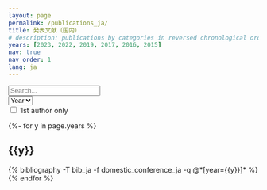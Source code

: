```yaml
---
layout: page
permalink: /publications_ja/
title: 発表文献（国内）
# description: publications by categories in reversed chronological order. generated by jekyll-scholar.
years: [2023, 2022, 2019, 2017, 2016, 2015]
nav: true
nav_order: 1
lang: ja
---
```

<!-- _pages/publications.md -->

<!-- Filter -->
<script src="{{ '/assets/js/filter.js' | relative_url }}"></script>

<div class="search">
  <div class="form-row mb-4">
    <div class="col-auto">
      <input type="search" id="filter-search" placeholder="Search..." autocapitalize=off autocomplete=off autocorrect=off role=textbox spellcheck=false>
    </div>
    <div class="col-auto" style="display: none">
      <select id="filter-pubtype">
        <option value=".pubtype-all">Type</option>
      </select>
    </div>
    <div class="col-auto">
      <select id="filter-year">
        <option value=".year-all">Year</option>
        {%- for y in page.years %}
          <option value=".year-{{y}}">{{y}}</option>
        {% endfor %}
      </select>
    </div>
    <div class="col-auto first-aurhor">
      <input type="checkbox" id="filter-first-author" />
      <label for="filter-first-author" class="author-toggle"></label>
      <span>1st author only</span>
    </div>
  </div>
</div>

<div class="publications">

{%- for y in page.years %}
  <div class="year-all year-{{y}}">
  <h2 class="year">{{y}}</h2>
  <div class="pubtype-all">
  {% bibliography -T bib_ja -f domestic_conference_ja -q @*[year={{y}}]* %}
  </div>
  </div>
{% endfor %}

</div>
